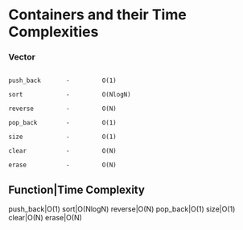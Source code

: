 # Containers and their Time Complexities 

### Vector
```

push_back       -         O(1)

sort            -         O(NlogN)

reverse         -         O(N)

pop_back        -         O(1)

size            -         O(1)

clear           -         O(N)

erase           -         O(N)

```

Function|Time Complexity
------------------------
push_back|O(1)
sort|O(NlogN)
reverse|O(N)
pop_back|O(1)
size|O(1)
clear|O(N)
erase|O(N)
